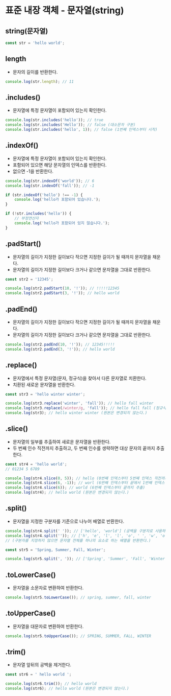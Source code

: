# 표준 내장 객체 - 문자열(string)

## string(문자열)

```js
const str = 'hello world';
```

## length

-   문자의 길이를 반환한다.

```js
console.log(str.length); // 11
```

## .includes()

-   문자열에 특정 문자열이 포함되어 있는지 확인한다.

```js
console.log(str.includes('hello')); // true
console.log(str.includes('Hello')); // false (대소문자 구분)
console.log(str.includes('hello', 1)); // false (1번째 인덱스부터 시작)
```

## .indexOf()

-   문자열에 특정 문자열이 포함되어 있는지 확인한다.
-   포함되어 있으면 해당 문자열의 인덱스를 반환한다.
-   없으면 -1을 반환한다.

```js
console.log(str.indexOf('world')); // 6
console.log(str.indexOf('fall')); // -1

if (str.indexOf('hello') !== -1) {
    console.log('hello가 포함되어 있습니다.');
}

if (!str.includes('hello')) {
    // 부정연산자
    console.log('hello가 포함되어 있지 않습니다.');
}
```

## .padStart()

-   문자열의 길이가 지정한 길이보다 작으면 지정한 길이가 될 때까지 문자열을 채운다.
-   문자열의 길이가 지정한 길이보다 크거나 같으면 문자열을 그대로 반환한다.

```js
const str2 = '12345';

console.log(str2.padStart(10, '!')); // !!!!!12345
console.log(str2.padStart(3, '!')); // hello world
```

## .padEnd()

-   문자열의 길이가 지정한 길이보다 작으면 지정한 길이가 될 때까지 문자열을 채운다.
-   문자열의 길이가 지정한 길이보다 크거나 같으면 문자열을 그대로 반환한다.

```js
console.log(str2.padEnd(10, '!')); // 12345!!!!!
console.log(str2.padEnd(3, '!')); // hello world
```

## .replace()

-   문자열에서 특정 문자열(문자, 정규식)을 찾아서 다른 문자열로 치환한다.
-   치환된 새로운 문자열을 반환한다.

```js
const str3 = 'hello winter winter';

console.log(str3.replace('winter', 'fall')); // hello fall winter
console.log(str3.replace(/winter/g, 'fall')); // hello fall fall (정규식) : g는 전역을 의미해 모든 winter를 fall로 치환한다.
console.log(str3); // hello winter winter (원본은 변경되지 않는다.)
```

## .slice()

-   문자열의 일부를 추출하여 새로운 문자열을 반환한다.
-   두 번째 인수 직전까지 추출하고, 두 번째 인수를 생략하면 대상 문자의 끝까지 추출한다.

```js
const str4 = 'hello world';
// 01234 5 6789

console.log(str4.slice(0, 5)); // hello (0번째 인덱스부터 5번째 인덱스 직전까지 추출)
console.log(str4.slice(6, -1)); // worl (6번째 인덱스부터 끝에서 1번째 인덱스 직전까지 추출)
console.log(str4.slice(6)); // world (6번째 인덱스부터 끝까지 추출)
console.log(str4); // hello world (원본은 변경되지 않는다.)
```

## .split()

-   문자열을 지정한 구분자를 기준으로 나누어 배열로 반환한다.

```js
console.log(str4.split(' ')); // ['hello', 'world'] (공백을 구분자로 사용하여 문자열을 나누어 배열로 반환한다.)
console.log(str4.split('')); // ['h', 'e', 'l', 'l', 'o', ' ', 'w', 'o', 'r', 'l', 'd']
// (구분자를 지정하지 않으면 문자열 전체를 하나의 요소로 하는 배열을 반환한다.)

const str5 = 'Spring, Summer, Fall, Winter';

console.log(str5.split(', ')); // ['Spring', 'Summer', 'Fall', 'Winter']
```

## .toLowerCase()

-   문자열을 소문자로 변환하여 반환한다.

```js
console.log(str5.toLowerCase()); // spring, summer, fall, winter
```

## .toUpperCase()

-   문자열을 대문자로 변환하여 반환한다.

```js
console.log(str5.toUpperCase()); // SPRING, SUMMER, FALL, WINTER
```

## .trim()

-   문자열 앞뒤의 공백을 제거한다.

```js
const str6 = ' hello world ';

console.log(str6.trim()); // hello world
console.log(str6); // hello world (원본은 변경되지 않는다.)
```
